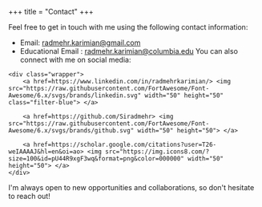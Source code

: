+++
title = "Contact"
+++

Feel free to get in touch with me using the following contact information:

- Email: radmehr.karimian@gmail.com
- Educational Email : radmehr.karimian@columbia.edu
You can also connect with me on social media:
~~~
<div class="wrapper">
    <a href=https://www.linkedin.com/in/radmehrkarimian/> <img src="https://raw.githubusercontent.com/FortAwesome/Font-Awesome/6.x/svgs/brands/linkedin.svg" width="50" height="50" class="filter-blue"> </a> 

    <a href=https://github.com/Siradmehr> <img src="https://raw.githubusercontent.com/FortAwesome/Font-Awesome/6.x/svgs/brands/github.svg" width="50" height="50"> </a>

    <a href=https://scholar.google.com/citations?user=T26-weIAAAAJ&hl=en&oi=ao> <img src="https://img.icons8.com/?size=100&id=pU44R9xgF3wq&format=png&color=000000" width="50" height="50"> </a>
</div>
~~~
I'm always open to new opportunities and collaborations, so don't hesitate to reach out!
